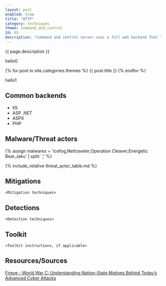 ```yaml
---
layout: post
enabled: true
title: "HTTP"
category: techniques
theme: command_and_control
Id: 03
description: "Command and control server uses a full web backend that lets the attacker directly control the victims via a web browser. These HTTP channels may be plain-text or encrypted with SSL."
---
```

{{ page.description }}

<p>hello0</p>
{% for post in site.categories.themes %}
    {{ post.title }}
{% endfor %}
<p>hello1</p>

## Common backends

* IIS
* ASP .NET
* ASPX
* PHP

## Malware/Threat actors

{% assign malwares = 'icefog,Nettraveler,Operation Cleaver,Energetic Bear,Jaku' | split: ',' %}

{% include_relative threat_actor_table.md %}

## Mitigations

`<Mitigation techniques>`

## Detections

`<Detection techniques>`

## Toolkit

`<Toolkit instructions, if applicable>`

## Resources/Sources

[Fireye - World War C: Understanding Nation-State Motives Behind Today’s Advanced Cyber Attacks](https://github.com/CyberMonitor/APT_CyberCriminal_Campagin_Collections/blob/master/2013/fireeye-wwc-report.pdf)
